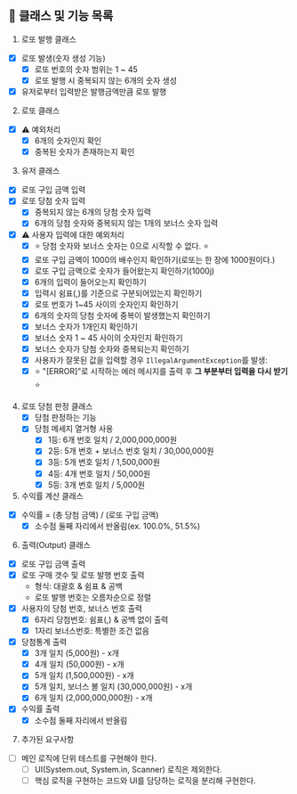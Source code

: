 ## 🌟 클래스 및 기능 목록

1. 로또 발행 클래스
- [x] 로또 발생(숫자 생성 기능)
  - [x] 로또 번호의 숫자 범위는 1 ~ 45
  - [x] 로또 발행 시 중복되지 않는 6개의 숫자 생성
- [x] 유저로부터 입력받은 발행금액만큼 로또 발행
  
2. 로또 클래스
- [x] ⚠️ 예외처리
  - [x] 6개의 숫자인지 확인
  - [x] 중복된 숫자가 존재하는지 확인

3. 유저 클래스
- [x] 로또 구입 금액 입력
- [x] 로또 당첨 숫자 입력
  - [x] 중복되지 않는 6개의 당첨 숫자 입력
  - [x] 6개의 당첨 숫자와 중복되지 않는 1개의 보너스 숫자 입력
- [x] ⚠️ 사용자 입력에 대한 예외처리
  - [x] ⭐️ 당첨 숫자와 보너스 숫자는 0으로 시작할 수 없다. ⭐
  - [x] 로또 구입 금액이 1000의 배수인지 확인하기(로또는 한 장에 1000원이다.) 
  - [x] 로또 구입 금액으로 숫자가 들어왔는지 확인하기(1000j)
  - [x] 6개의 입력이 들어오는지 확인하기
  - [x] 입력시 쉼표(,)를 기준으로 구분되어있는지 확인하기
  - [x] 로또 번호가 1~45 사이의 숫자인지 확인하기
  - [x] 6개의 숫자의 당첨 숫자에 중복이 발생했는지 확인하기
  - [x] 보너스 숫자가 1개인지 확인하기
  - [x] 보너스 숫자 1 ~ 45 사이의 숫자인지 확인하기
  - [x] 보너스 숫자가 당첨 숫자와 중복되는지 확인하기
  - [x] 사용자가 잘못된 값을 입력할 경우 `IllegalArgumentException`를 발생:
  - [x] ⭐️ "[ERROR]"로 시작하는 에러 메시지를 출력 후 **그 부분부터 입력을 다시 받기** ⭐️
  
4. 로또 당첨 판정 클래스
   - [x] 당첨 판정하는 기능
   - [x] 당첨 메세지 열거형 사용 
       - [x] 1등: 6개 번호 일치 / 2,000,000,000원
       - [x] 2등: 5개 번호 + 보너스 번호 일치 / 30,000,000원
       - [x] 3등: 5개 번호 일치 / 1,500,000원
       - [x] 4등: 4개 번호 일치 / 50,000원
       - [x] 5등: 3개 번호 일치 / 5,000원

5. 수익률 계산 클래스
- [x] 수익률 = (총 당첨 금액) / (로또 구입 금액)
  - [x] 소수점 둘째 자리에서 반올림(ex. 100.0%, 51.5%)

6. 출력(Output) 클래스
- [x] 로또 구입 금액 출력
- [x] 로또 구매 갯수 및 로또 발행 번호 출력
    - 형식: 대괄호 & 쉼표 & 공백
    - 로또 발행 번호는 오름차순으로 정렬
- [x] 사용자의 당첨 번호, 보너스 번호 출력
  - [x] 6자리 당첨번호: 쉼표(,) & 공백 없이 출력
  - [x] 1자리 보너스번호: 특별한 조건 없음
- [x] 당첨통계 출력
  - [x] 3개 일치 (5,000원) - x개
  - [x] 4개 일치 (50,000원) - x개
  - [x] 5개 일치 (1,500,000원) - x개
  - [x] 5개 일치, 보너스 볼 일치 (30,000,000원) - x개
  - [x] 6개 일치 (2,000,000,000원) - x개
- [x] 수익률 출력
  - [x] 소수점 둘째 자리에서 반올림

7. 추가된 요구사항
- [ ] 메인 로직에 단위 테스트를 구현해야 한다.
  - [ ] UI(System.out, System.in, Scanner) 로직은 제외한다.
  - [ ] 핵심 로직을 구현하는 코드와 UI를 담당하는 로직을 분리해 구현한다.

